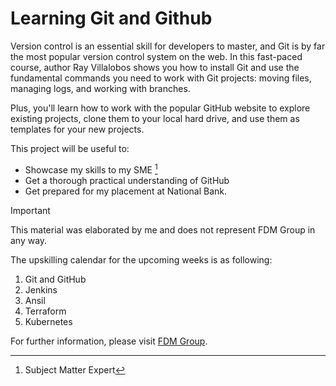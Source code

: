 # Learning Git and Github

Version control is an essential skill for developers to master, and Git is by far the most popular version control system on the web. In this fast-paced course, author Ray Villalobos shows you how to install Git and use the fundamental commands you need to work with Git projects: moving files, managing logs, and working with branches.

Plus, you'll learn how to work with the popular GitHub website to explore existing projects, clone them to your local hard drive, and use them as templates for your new projects.

This project will be useful to:
- Showcase my skills to my SME [^1]
- Get a thorough practical understanding of GitHub
- Get prepared for my placement at National Bank.

> [!IMPORTANT]
> This material was elaborated by me and does not represent FDM Group in any way.

The upskilling calendar for the upcoming weeks is as following:
1. Git and GitHub
2. Jenkins
3. Ansil
4. Terraform
5. Kubernetes

For further information, please visit [FDM Group](https://www.fdmgroup.com). 

[^1]: Subject Matter Expert
